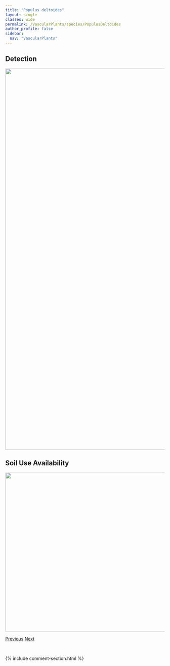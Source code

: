```yaml
---
title: "Populus deltoides"
layout: single
classes: wide
permalink: /VascularPlants/species/PopulusDeltoides
author_profile: false
sidebar:
  nav: "VascularPlants"
---
```


<h2>Detection</h2>

<a href="https://drive.google.com/uc?export=view&id=1-BlykiJrbvbY9WmztWiosvm-D_fiIMO0">
<img src="https://drive.google.com/uc?export=view&id=1-BlykiJrbvbY9WmztWiosvm-D_fiIMO0" height = "1200" width = "800">
</a>


<h2>Soil Use Availability</h2>

<a href="https://drive.google.com/uc?export=view&id=1MPQOz4XfhosNmdl2HW1a1WVyBi0uyCjM">
<img src="https://drive.google.com/uc?export=view&id=1MPQOz4XfhosNmdl2HW1a1WVyBi0uyCjM" height = "500" width = "1000">
</a>


<a href="/DevelopmentWebsite/VascularPlants/species/PopulusBalsamifera" class="pagination--pager" title="Populus balsamifera">Previous</a> <a href="/DevelopmentWebsite/VascularPlants/species/PopulusNigra" class="pagination--pager" title="Populus nigra">Next</a>

<p>&nbsp;</p>

{% include comment-section.html %}

